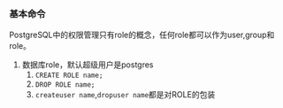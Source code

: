 
### 基本命令

PostgreSQL中的权限管理只有role的概念，任何role都可以作为user,group和role。

1. 数据库role，默认超级用户是postgres
    1. `CREATE ROLE name;`
    2. `DROP ROLE name;`
    3. `createuser name`,`dropuser name`都是对ROLE的包装
    